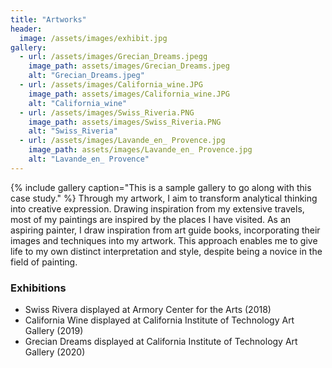 ```yaml
---
title: "Artworks"
header:
  image: /assets/images/exhibit.jpg
gallery:
  - url: /assets/images/Grecian_Dreams.jpegg
    image_path: assets/images/Grecian_Dreams.jpeg
    alt: "Grecian_Dreams.jpeg"
  - url: /assets/images/California_wine.JPG
    image_path: assets/images/California_wine.JPG
    alt: "California_wine"
  - url: /assets/images/Swiss_Riveria.PNG
    image_path: assets/images/Swiss_Riveria.PNG
    alt: "Swiss_Riveria"
  - url: /assets/images/Lavande_en_ Provence.jpg
    image_path: assets/images/Lavande_en_ Provence.jpg
    alt: "Lavande_en_ Provence"
---
```

{% include gallery caption="This is a sample gallery to go along with this case study." %}
Through my artwork, I aim to transform analytical thinking into creative expression. Drawing inspiration from my extensive travels, most of my paintings are inspired by the places I have visited. As an aspiring painter, I draw inspiration from art guide books, incorporating their images and techniques into my artwork. This approach enables me to give life to my own distinct interpretation and style, despite being a novice in the field of painting.

### Exhibitions
<ul>
<li>Swiss Rivera displayed at Armory Center for the Arts (2018)</li>
<li>California Wine displayed at California Institute of Technology Art Gallery (2019)</li>
<li>Grecian Dreams displayed at California Institute of Technology Art Gallery (2020)</li>
</ul>